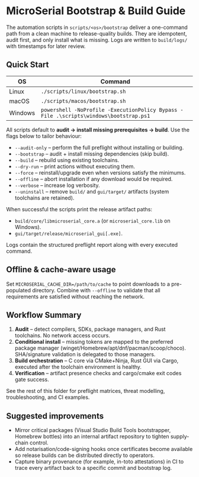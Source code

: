 # MicroSerial Bootstrap & Build Guide

The automation scripts in `scripts/<os>/bootstrap` deliver a one-command path from a clean machine to release-quality builds. They are
idempotent, audit first, and only install what is missing. Logs are written to `build/logs/` with timestamps for later review.

## Quick Start

| OS      | Command |
|---------|---------|
| Linux   | `./scripts/linux/bootstrap.sh` |
| macOS   | `./scripts/macos/bootstrap.sh` |
| Windows | `powershell -NoProfile -ExecutionPolicy Bypass -File .\scripts\windows\bootstrap.ps1` |

All scripts default to **audit → install missing prerequisites → build**. Use the flags below to tailor behaviour:

* `--audit-only` – perform the full preflight without installing or building.
* `--bootstrap` – audit + install missing dependencies (skip build).
* `--build` – rebuild using existing toolchains.
* `--dry-run` – print actions without executing them.
* `--force` – reinstall/upgrade even when versions satisfy the minimums.
* `--offline` – abort installation if any download would be required.
* `--verbose` – increase log verbosity.
* `--uninstall` – remove `build/` and `gui/target/` artifacts (system toolchains are retained).

When successful the scripts print the release artifact paths:

* `build/core/libmicroserial_core.a` (or `microserial_core.lib` on Windows).
* `gui/target/release/microserial_gui[.exe]`.

Logs contain the structured preflight report along with every executed command.

## Offline & cache-aware usage

Set `MICROSERIAL_CACHE_DIR=/path/to/cache` to point downloads to a pre-populated directory. Combine with `--offline` to validate
that all requirements are satisfied without reaching the network.

## Workflow Summary

1. **Audit** – detect compilers, SDKs, package managers, and Rust toolchains. No network access occurs.
2. **Conditional install** – missing tokens are mapped to the preferred package manager (winget/Homebrew/apt/dnf/pacman/scoop/choco). SHA/signature validation is delegated to those managers.
3. **Build orchestration** – C core via CMake+Ninja, Rust GUI via Cargo, executed after the toolchain environment is healthy.
4. **Verification** – artifact presence checks and cargo/cmake exit codes gate success.

See the rest of this folder for preflight matrices, threat modelling, troubleshooting, and CI examples.

## Suggested improvements

* Mirror critical packages (Visual Studio Build Tools bootstrapper, Homebrew bottles) into an internal artifact repository to tighten supply-chain control.
* Add notarisation/code-signing hooks once certificates become available so release builds can be distributed directly to operators.
* Capture binary provenance (for example, in-toto attestations) in CI to trace every artifact back to a specific commit and bootstrap log.
